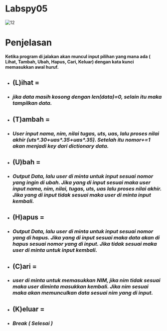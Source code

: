 # Labspy05

![12](https://user-images.githubusercontent.com/56200287/71305341-e8a7c680-2404-11ea-9753-835bca07ff45.jpg)


# Penjelasan
**Ketika program di jalakan akan muncul input pilihan yang mana ada ( Lihat, Tambah, Ubah, Hapus, Cari, Keluar) dengan kata kunci memasukkan awal huruf.**

- ## (L)ihat =
- ### _jika data masih kosong dengan len(data)=0, selain itu maka tampilkan data._

- ## (T)ambah =
- ###  _User input nama, nim, nilai tugas, uts, uas, lalu proses nilai akhir (uts*.30+uas*.35+uas*.35). Setelah itu nomor+=1 akan menjadi key dari dictionary data._
 
- ## (U)bah =
- ###  _Output Data, lalu user di minta untuk input sesuai nomor yang ingin di ubah. Jika yang di input sesuai maka user input nama, nim, nilai, tugas, uts, uas lalu proses nilai akhir. Jika yang di input tidak sesuai maka user di minta input kembali._
 
- ## (H)apus =
- ###  _Output Data, lalu user di minta untuk input sesuai nomor yang di hapus. Jika yang di input sesuai maka data akan di hapus sesuai nomor yang di input. Jika tidak sesuai maka user di minta untuk input kembali._
 
- ## (C)ari =
- ### _user di minta untuk memasukkan NIM, jika nim tidak sesuai maka user diminta masukkan kembali. Jika nim sesuai maka akan memunculkan data sesuai nim yang di input._
 
- ## (K)eluar =
- ###  _Break ( Selesai )_
